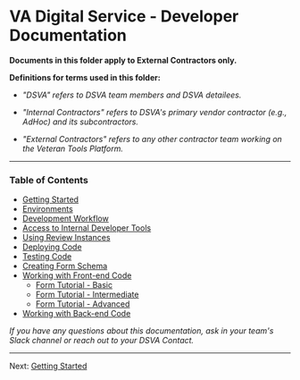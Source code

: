 # VA Digital Service - Developer Documentation

**Documents in this folder apply to External Contractors only.**

**Definitions for terms used in this folder:**

* *"DSVA" refers to DSVA team members and DSVA detailees.*

* *"Internal Contractors" refers to DSVA's primary vendor contractor (e.g., AdHoc) and its subcontractors.*

* *"External Contractors" refers to any other contractor team working on the Veteran Tools Platform.*

<hr>

### Table of Contents

* [Getting Started](getting-started.md)
* [Environments](environments.md)
* [Development Workflow](development-workflow.md)
* [Access to Internal Developer Tools](internal-tools-access.md)
* [Using Review Instances](review-instances.md)
* [Deploying Code](deployment.md)
* [Testing Code](testing/README.md)
* [Creating Form Schema](creating-form-schema.md)
* [Working with Front-end Code](vets-website/README.md)
  * [Form Tutorial - Basic](vets-website/forms/form-tutorial-basic.md)
  * [Form Tutorial - Intermediate](vets-website/forms/form-tutorial-intermediate.md)
  * [Form Tutorial - Advanced](vets-website/forms/form-tutorial-advanced.md)
* [Working with Back-end Code](vets-api/README.md)


*If you have any questions about this documentation, ask in your team's Slack channel or reach out to your DSVA Contact.*

<hr>

Next: [Getting Started](getting-started.md)


